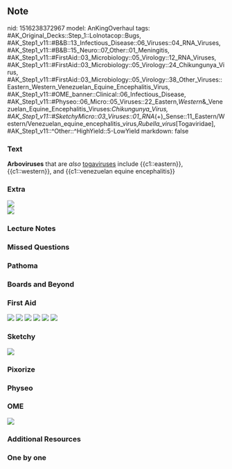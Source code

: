 ## Note
nid: 1516238372967
model: AnKingOverhaul
tags: #AK_Original_Decks::Step_1::Lolnotacop::Bugs, #AK_Step1_v11::#B&B::13_Infectious_Disease::06_Viruses::04_RNA_Viruses, #AK_Step1_v11::#B&B::15_Neuro::07_Other::01_Meningitis, #AK_Step1_v11::#FirstAid::03_Microbiology::05_Virology::12_RNA_Viruses, #AK_Step1_v11::#FirstAid::03_Microbiology::05_Virology::24_Chikungunya_Virus, #AK_Step1_v11::#FirstAid::03_Microbiology::05_Virology::38_Other_Viruses::Eastern_Western_Venezuelan_Equine_Encephalitis_Virus, #AK_Step1_v11::#OME_banner::Clinical::06_Infectious_Disease, #AK_Step1_v11::#Physeo::06_Micro::05_Viruses::22_Eastern,_Western_&_Venezuelan_Equine_Encephalitis_Viruses:_Chikungunya_Virus, #AK_Step1_v11::#SketchyMicro::03_Viruses::01_RNA_(+)_Sense::11_Eastern/Western/Venezuelan_equine_encephalitis_virus,_Rubella_virus_[Togaviridae], #AK_Step1_v11::^Other::^HighYield::5-LowYield
markdown: false

### Text
<b>Arboviruses</b> that are <i>also</i> <u>togaviruses</u> include
{{c1::eastern}}, {{c1::western}}, and {{c1::venezuelan equine
encephalitis}}

### Extra
<img src="paste-33522219745727.jpg">
<div><img src="paste-32293859098840.jpg"></div>

### Lecture Notes


### Missed Questions


### Pathoma


### Boards and Beyond


### First Aid
<img src="tmpqhqht77z.png"> <img src="tmpo54gz0na.png"> <img src=
"tmpphm1i6ru.png"> <img src="tmpljrfgfdr.png"> <img src=
"tmp504to3uo.png"> <img src="tmptiyazq3q.png">

### Sketchy
<img src="paste-84920093376515.jpg">

### Pixorize


### Physeo


### OME
<div class="ome-widget">
  <a href=
  "https://onlinemeded.org/spa/infectious-disease?ref=anki"><img src="_OME_AnkiFlashcards_Topic_4.png"></a>
</div>

### Additional Resources


### One by one

